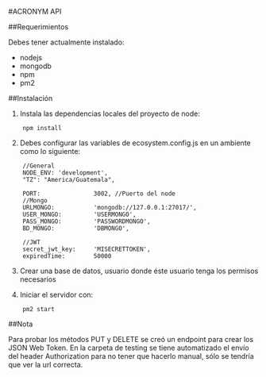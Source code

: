 #ACRONYM API

##Requerimientos

Debes tener actualmente instalado:
* nodejs
* mongodb
* npm
* pm2


##Instalación

1. Instala las dependencias locales del proyecto de node:

```
    npm install 
```
2. Debes configurar las variables de ecosystem.config.js en un ambiente como lo siguiente:

```
    //General
    NODE_ENV: 'development',
    "TZ": "America/Guatemala",

    PORT:               3002, //Puerto del node
    //Mongo
    URLMONGO:           'mongodb://127.0.0.1:27017/',
    USER_MONGO:         'USERMONGO',
    PASS_MONGO:         'PASSWORDMONGO',
    BD_MONGO:           'DBMONGO',

    //JWT
    secret_jwt_key:     'MISECRETTOKEN',
    expiredTime:        50000 
```

3. Crear una base de datos, usuario donde éste usuario tenga los permisos necesarios

4. Iniciar el servidor con:

```
    pm2 start

```


##Nota

Para probar los métodos PUT y DELETE se creó un endpoint para crear los JSON Web Token. 
En la carpeta de testing se tiene automatizado el envío del header Authorization para 
no tener que hacerlo manual, sólo se tendría que ver la url correcta.


